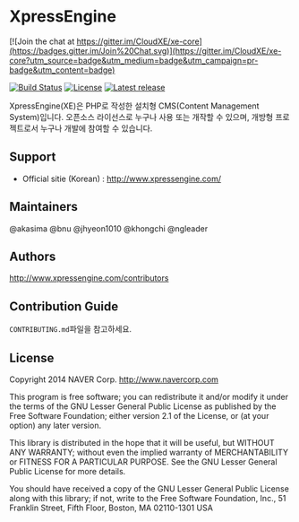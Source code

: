 XpressEngine
============

[![Join the chat at https://gitter.im/CloudXE/xe-core](https://badges.gitter.im/Join%20Chat.svg)](https://gitter.im/CloudXE/xe-core?utm_source=badge&utm_medium=badge&utm_campaign=pr-badge&utm_content=badge)

[![Build Status](https://travis-ci.org/xpressengine/xe-core.svg?branch=master)](https://travis-ci.org/xpressengine/xe-core)
[![License](http://img.shields.io/badge/license-GNU%20LGPL-brightgreen.svg)](http://www.gnu.org/licenses/gpl.html)
[![Latest release](http://img.shields.io/github/release/xpressengine/xe-core.svg)](https://github.com/xpressengine/xe-core/releases)

XpressEngine(XE)은 PHP로 작성한 설치형 CMS(Content Management System)입니다.
오픈소스 라이선스로 누구나 사용 또는 개작할 수 있으며, 개방형 프로젝트로서 누구나 개발에 참여할 수 있습니다.

## Support
* Official sitie (Korean) : http://www.xpressengine.com/

## Maintainers
@akasima @bnu @jhyeon1010 @khongchi @ngleader

## Authors
<http://www.xpressengine.com/contributors>

## Contribution Guide
`CONTRIBUTING.md`파일을 참고하세요.

## License
Copyright 2014 NAVER Corp. <http://www.navercorp.com>

This program is free software; you can redistribute it and/or
modify it under the terms of the GNU Lesser General Public
License as published by the Free Software Foundation; either
version 2.1 of the License, or (at your option) any later version.

This library is distributed in the hope that it will be useful,
but WITHOUT ANY WARRANTY; without even the implied warranty of
MERCHANTABILITY or FITNESS FOR A PARTICULAR PURPOSE.  See the GNU
Lesser General Public License for more details.

You should have received a copy of the GNU Lesser General Public
License along with this library; if not, write to the Free Software
Foundation, Inc., 51 Franklin Street, Fifth Floor, Boston, MA  02110-1301  USA
